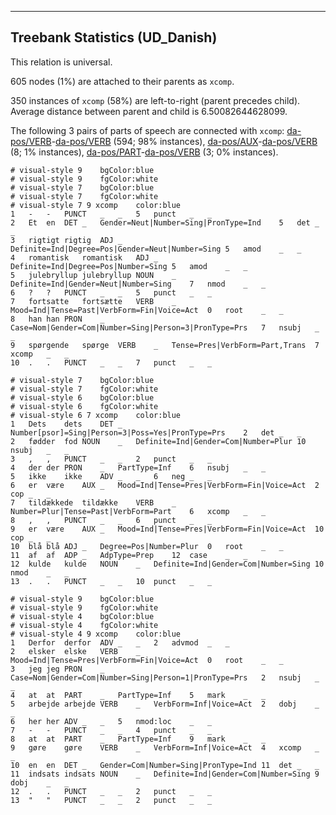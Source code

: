 

--------------------------------------------------------------------------------

## Treebank Statistics (UD_Danish)

This relation is universal.

605 nodes (1%) are attached to their parents as `xcomp`.

350 instances of `xcomp` (58%) are left-to-right (parent precedes child).
Average distance between parent and child is 6.50082644628099.

The following 3 pairs of parts of speech are connected with `xcomp`: [da-pos/VERB]()-[da-pos/VERB]() (594; 98% instances), [da-pos/AUX]()-[da-pos/VERB]() (8; 1% instances), [da-pos/PART]()-[da-pos/VERB]() (3; 0% instances).


~~~ conllu
# visual-style 9	bgColor:blue
# visual-style 9	fgColor:white
# visual-style 7	bgColor:blue
# visual-style 7	fgColor:white
# visual-style 7 9 xcomp	color:blue
1	-	-	PUNCT	_	_	5	punct	_	_
2	Et	en	DET	_	Gender=Neut|Number=Sing|PronType=Ind	5	det	_	_
3	rigtigt	rigtig	ADJ	_	Definite=Ind|Degree=Pos|Gender=Neut|Number=Sing	5	amod	_	_
4	romantisk	romantisk	ADJ	_	Definite=Ind|Degree=Pos|Number=Sing	5	amod	_	_
5	julebryllup	julebryllup	NOUN	_	Definite=Ind|Gender=Neut|Number=Sing	7	nmod	_	_
6	?	?	PUNCT	_	_	5	punct	_	_
7	fortsatte	fortsætte	VERB	_	Mood=Ind|Tense=Past|VerbForm=Fin|Voice=Act	0	root	_	_
8	han	han	PRON	_	Case=Nom|Gender=Com|Number=Sing|Person=3|PronType=Prs	7	nsubj	_	_
9	spørgende	spørge	VERB	_	Tense=Pres|VerbForm=Part,Trans	7	xcomp	_	_
10	.	.	PUNCT	_	_	7	punct	_	_

~~~


~~~ conllu
# visual-style 7	bgColor:blue
# visual-style 7	fgColor:white
# visual-style 6	bgColor:blue
# visual-style 6	fgColor:white
# visual-style 6 7 xcomp	color:blue
1	Dets	dets	DET	_	Number[psor]=Sing|Person=3|Poss=Yes|PronType=Prs	2	det	_	_
2	fødder	fod	NOUN	_	Definite=Ind|Gender=Com|Number=Plur	10	nsubj	_	_
3	,	,	PUNCT	_	_	2	punct	_	_
4	der	der	PRON	_	PartType=Inf	6	nsubj	_	_
5	ikke	ikke	ADV	_	_	6	neg	_	_
6	er	være	AUX	_	Mood=Ind|Tense=Pres|VerbForm=Fin|Voice=Act	2	cop	_	_
7	tildækkede	tildække	VERB	_	Number=Plur|Tense=Past|VerbForm=Part	6	xcomp	_	_
8	,	,	PUNCT	_	_	6	punct	_	_
9	er	være	AUX	_	Mood=Ind|Tense=Pres|VerbForm=Fin|Voice=Act	10	cop	_	_
10	blå	blå	ADJ	_	Degree=Pos|Number=Plur	0	root	_	_
11	af	af	ADP	_	AdpType=Prep	12	case	_	_
12	kulde	kulde	NOUN	_	Definite=Ind|Gender=Com|Number=Sing	10	nmod	_	_
13	.	.	PUNCT	_	_	10	punct	_	_

~~~


~~~ conllu
# visual-style 9	bgColor:blue
# visual-style 9	fgColor:white
# visual-style 4	bgColor:blue
# visual-style 4	fgColor:white
# visual-style 4 9 xcomp	color:blue
1	Derfor	derfor	ADV	_	_	2	advmod	_	_
2	elsker	elske	VERB	_	Mood=Ind|Tense=Pres|VerbForm=Fin|Voice=Act	0	root	_	_
3	jeg	jeg	PRON	_	Case=Nom|Gender=Com|Number=Sing|Person=1|PronType=Prs	2	nsubj	_	_
4	at	at	PART	_	PartType=Inf	5	mark	_	_
5	arbejde	arbejde	VERB	_	VerbForm=Inf|Voice=Act	2	dobj	_	_
6	her	her	ADV	_	_	5	nmod:loc	_	_
7	-	-	PUNCT	_	_	4	punct	_	_
8	at	at	PART	_	PartType=Inf	9	mark	_	_
9	gøre	gøre	VERB	_	VerbForm=Inf|Voice=Act	4	xcomp	_	_
10	en	en	DET	_	Gender=Com|Number=Sing|PronType=Ind	11	det	_	_
11	indsats	indsats	NOUN	_	Definite=Ind|Gender=Com|Number=Sing	9	dobj	_	_
12	.	.	PUNCT	_	_	2	punct	_	_
13	"	"	PUNCT	_	_	2	punct	_	_

~~~


